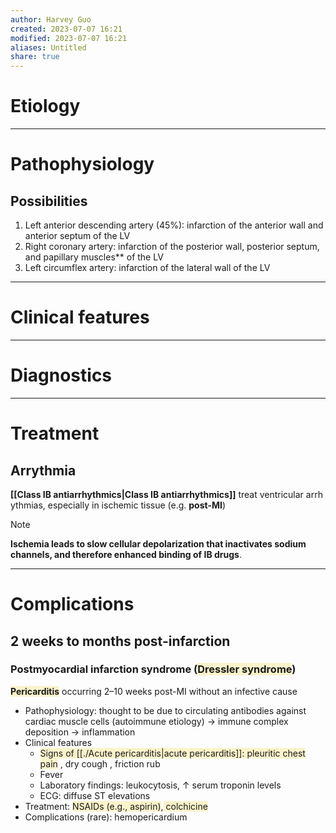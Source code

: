 ```yaml
---
author: Harvey Guo
created: 2023-07-07 16:21
modified: 2023-07-07 16:21
aliases: Untitled
share: true
---
```


# Etiology


---
# Pathophysiology
## Possibilities
1. Left anterior descending artery (45%): infarction of the anterior wall and anterior septum of the LV
2. Right coronary artery: infarction of the posterior wall, posterior septum, and papillary muscles** of the LV
3. Left circumflex artery: infarction of the lateral wall of the LV

---
# Clinical features


---
# Diagnostics


---
# Treatment
## Arrythmia 
**[[Class IB antiarrhythmics|Class IB antiarrhythmics]]** treat ventricular arrhythmias, especially in ischemic tissue (e.g. **post-MI**)
>[!note] 
>**Ischemia leads to slow cellular depolarization that inactivates sodium channels, and therefore enhanced binding of IB drugs**.

---
# Complications
## 2 weeks to months post-infarction
### Postmyocardial infarction syndrome (<span style="background:rgba(240, 200, 0, 0.2)">Dressler syndrome</span>)
<span style="background:rgba(240, 200, 0, 0.2)">**Pericarditis**</span> occurring 2–10 weeks post-MI without an infective cause 
- Pathophysiology: thought to be due to circulating antibodies against cardiac muscle cells (autoimmune etiology) → immune complex deposition → inflammation
- Clinical features
	- <span style="background:rgba(240, 200, 0, 0.2)">Signs of [[./Acute pericarditis|acute pericarditis]]: pleuritic chest pain</span> , dry cough , friction rub
	- Fever
	- Laboratory findings: leukocytosis, ↑ serum troponin levels
	- ECG: diffuse ST elevations
- Treatment: <span style="background:rgba(240, 200, 0, 0.2)">NSAIDs (e.g., aspirin)</span>,<span style="background:rgba(240, 200, 0, 0.2)"> colchicine</span>
- Complications (rare): hemopericardium